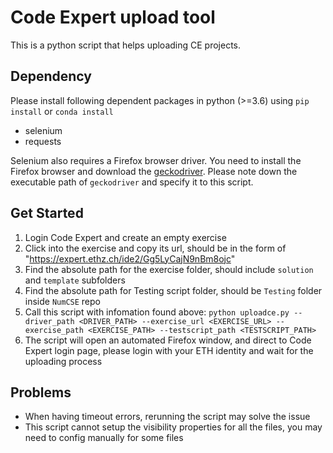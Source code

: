 # Code Expert upload tool

This is a python script that helps uploading CE projects.

## Dependency
Please install following dependent packages in python (>=3.6) using `pip install` or `conda install `
- selenium
- requests

Selenium also requires a Firefox browser driver. You need to install the Firefox browser 
and download the [geckodriver](https://github.com/mozilla/geckodriver/releases). Please 
note down the executable path of `geckodriver` and specify it to this script.

## Get Started
1. Login Code Expert and create an empty exercise
2. Click into the exercise and copy its url, should be in the form of "https://expert.ethz.ch/ide2/Gg5LyCajN9nBm8ojc"
3. Find the absolute path for the exercise folder, should include `solution` and `template` subfolders
4. Find the absolute path for Testing script folder, should be `Testing` folder inside `NumCSE` repo
5. Call this script with infomation found above: `python uploadce.py --driver_path <DRIVER_PATH> --exercise_url <EXERCISE_URL> --exercise_path <EXERCISE_PATH> --testscript_path <TESTSCRIPT_PATH>`
6. The script will open an automated Firefox window, and direct to Code Expert login page, please login with your ETH identity and wait for the uploading process

## Problems
- When having timeout errors, rerunning the script may solve the issue
- This script cannot setup the visibility properties for all the files, you may need to config manually for some files